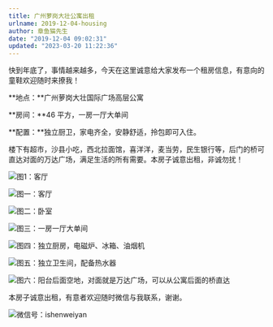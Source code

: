```yaml
---
title: 广州萝岗大壮公寓出租
urlname: 2019-12-04-housing
author: 章鱼猫先生
date: "2019-12-04 09:02:31"
updated: "2023-03-20 11:22:36"
---
```


快到年底了，事情越来越多，今天在这里诚意给大家发布一个租房信息，有意向的童鞋欢迎随时来撩我！

**地点：**广州萝岗大壮国际广场高层公寓

**房间：**46 平方，一房一厅大单间

**配置：**独立厨卫，家电齐全，安静舒适，拎包即可入住。

楼下有超市，沙县小吃，西北拉面馆，喜洋洋，麦当劳，民生银行等，后门的桥可直达对面的万达广场，满足生活的所有需要。本房子诚意出租，非诚勿扰！

![图1：客厅](https://shub-1251708715.cos.ap-guangzhou.myqcloud.com/elog-notebook-img/Fnnd-hJS2Z9l4ZVqlHoBJlbk_2Bw.png "图1：客厅")

![图一：客厅](https://shub-1251708715.cos.ap-guangzhou.myqcloud.com/elog-notebook-img/Fnnd-hJS2Z9l4ZVqlHoBJlbk_2Bw.png "图一：客厅")

![图二：卧室](https://shub-1251708715.cos.ap-guangzhou.myqcloud.com/elog-notebook-img/FnaUaD5QMIN9kZGky0ItpAE_Lu_d.png "图二：卧室")

![图三：一房一厅大单间](https://shub-1251708715.cos.ap-guangzhou.myqcloud.com/elog-notebook-img/Fu1C2BhC49ud5cG-hfuoDQpz1A5M.png "图三：一房一厅大单间")

![图四：独立厨房，电磁炉、冰箱、油烟机](https://shub-1251708715.cos.ap-guangzhou.myqcloud.com/elog-notebook-img/FqfZf6bttnP8t1nV-Zxl1SxVUmnz.png "图四：独立厨房，电磁炉、冰箱、油烟机")

![图五：独立卫生间，配备热水器](https://shub-1251708715.cos.ap-guangzhou.myqcloud.com/elog-notebook-img/Fs4XxnPyffOxLimhEj4Y7gVsC6PI.png "图五：独立卫生间，配备热水器")

![图六：阳台后面空地，对面就是万达广场，可以从公寓后面的桥直达](https://shub-1251708715.cos.ap-guangzhou.myqcloud.com/elog-notebook-img/FqTtbn4MW8PpTpN726N0LKZUkIXh.png "图六：阳台后面空地，对面就是万达广场，可以从公寓后面的桥直达")

本房子诚意出租，有意者欢迎随时微信与我联系，谢谢。

![微信号：ishenweiyan](https://shub-1251708715.cos.ap-guangzhou.myqcloud.com/elog-notebook-img/FmiDBK7HYPAmBfrqM9yiVyrnFMvH.jpeg "微信号：ishenweiyan")
